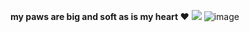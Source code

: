 **my paws are big and soft as is my heart ♥**
![](https://komarev.com/ghpvc/?username=pantheress)
![image](https://github.com/pantheress/pantheress/assets/174839945/45709f11-d44e-41ce-92b7-b5fc847dcddd)










<!---
pantheress/pantheress is a ✨ special ✨ repository because its `README.md` (this file) appears on your GitHub profile.
You can click the Preview link to take a look at your changes.
--->

